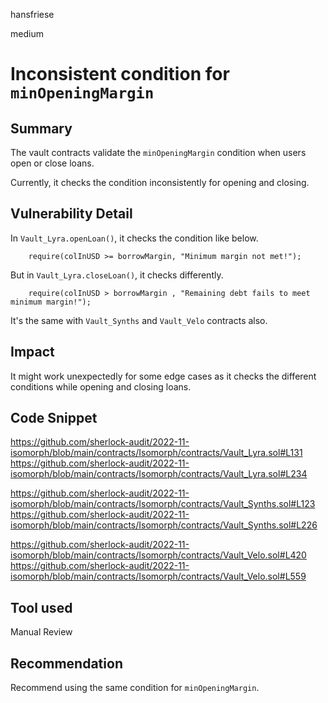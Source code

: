 hansfriese

medium

# Inconsistent condition for `minOpeningMargin`



## Summary
The vault contracts validate the `minOpeningMargin` condition when users open or close loans.

Currently, it checks the condition inconsistently for opening and closing.

## Vulnerability Detail
In `Vault_Lyra.openLoan()`, it checks the condition like below.

```solidity
    require(colInUSD >= borrowMargin, "Minimum margin not met!");
```

But in `Vault_Lyra.closeLoan()`, it checks differently.

```solidity
    require(colInUSD > borrowMargin , "Remaining debt fails to meet minimum margin!");
```

It's the same with `Vault_Synths` and `Vault_Velo` contracts also.

## Impact
It might work unexpectedly for some edge cases as it checks the different conditions while opening and closing loans.

## Code Snippet
https://github.com/sherlock-audit/2022-11-isomorph/blob/main/contracts/Isomorph/contracts/Vault_Lyra.sol#L131
https://github.com/sherlock-audit/2022-11-isomorph/blob/main/contracts/Isomorph/contracts/Vault_Lyra.sol#L234

https://github.com/sherlock-audit/2022-11-isomorph/blob/main/contracts/Isomorph/contracts/Vault_Synths.sol#L123
https://github.com/sherlock-audit/2022-11-isomorph/blob/main/contracts/Isomorph/contracts/Vault_Synths.sol#L226

https://github.com/sherlock-audit/2022-11-isomorph/blob/main/contracts/Isomorph/contracts/Vault_Velo.sol#L420
https://github.com/sherlock-audit/2022-11-isomorph/blob/main/contracts/Isomorph/contracts/Vault_Velo.sol#L559

## Tool used
Manual Review

## Recommendation
Recommend using the same condition for `minOpeningMargin`.